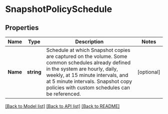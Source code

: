 # SnapshotPolicySchedule

## Properties

Name | Type | Description | Notes
------------ | ------------- | ------------- | -------------
**Name** | **string** | Schedule at which Snapshot copies are captured on the volume. Some common schedules already defined in the system are hourly, daily, weekly, at 15 minute intervals, and at 5 minute intervals. Snapshot copy policies with custom schedules can be referenced. | [optional] 

[[Back to Model list]](../README.md#documentation-for-models) [[Back to API list]](../README.md#documentation-for-api-endpoints) [[Back to README]](../README.md)


